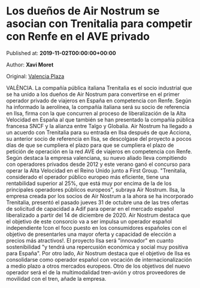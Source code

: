 
# Los dueños de Air Nostrum se asocian con Trenitalia para competir con Renfe en el AVE privado

Published at: **2019-11-02T00:00:00+00:00**

Author: **Xavi Moret**

Original: [Valencia Plaza](https://valenciaplaza.com/los-duenos-de-air-nostrum-se-asocian-con-trenitalia-para-competir-con-renfe-en-el-ave-privado)

VALÈNCIA. La compañía pública italiana Trenitalia es el socio industrial que se ha unido a los dueños de Air Nostrum para convertirse en el primer operador privado de viajeros en España en competencia con Renfe.
Según ha informado la aerolínea, la compañía italiana será su socio de referencia en Ilsa, firma con la que concurren al proceso de liberalización de la Alta Velocidad en España al que también se han presentado la compañía pública francesa SNCF y la alianza entre Talgo y Globalia.
Air Nostrum ha llegado a un acuerdo con Trenitalia para su entrada en Ilsa después de que Acciona, su anterior socio de referencia en Ilsa, se descolgase del proyecto a pocos días de que se cumpliera el plazo para que se cumpliera el plazo de petición de operación en la red AVE de viajeros en competencia con Renfe.
Según destaca la empresa valenciana, su nuevo aliado lleva compitiendo con operadores privados desde 2012 y este verano ganó el concurso para operar la Alta Velocidad en el Reino Unido junto a First Group. "Trenitalia, considerado el operador público europeo más eficiente, tiene una rentabilidad superior al 25%, que está muy por encima de la de los principales operadores públicos europeos", subraya Air Nostrum.
Ilsa, la empresa creada por los socios de Air Nostrum a la ahora se ha incorporado Trenitalia, presentó el pasado jueves 31 de octubre una de las tres ofertas de solicitud de capacidad a Adif para operar en el mercado español liberalizado a partir del 14 de diciembre de 2020.
Air Nostrum destaca que el objetivo de este consorcio va a ser impulsa un operador español independiente !con el foco puesto en los consumidores españoles con el objetivo de presentarles una mayor oferta y capacidad de elección a precios más atractivos!. El proyecto Ilsa será "innovador" en cuanto sostenibilidad "y tendrá una repercusión económica y social muy positiva para España".
Por otro lado, Air Nostrum destaca que el objetivo de Ilsa es consolidarse como operador español con vocación de internacionalización a medio plazo a otros mercados europeos.
Otro de los objetivos del nuevo operador será el de la multimodalidad tren-avión y otros proveedores de movilidad con el tren, añade la empresa.
